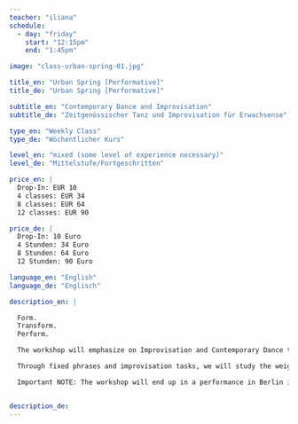 ```yaml
---
teacher: "iliana"
schedule:
  - day: "friday"
    start: "12:15pm"
    end: "1:45pm"

image: "class-urban-spring-01.jpg"

title_en: "Urban Spring [Performative]"
title_de: "Urban Spring [Performative]"

subtitle_en: "Contemporary Dance and Improvisation"
subtitle_de: "Zeitgenössischer Tanz und Improvisation für Erwachsense"

type_en: "Weekly Class"
type_de: "Wöchentlicher Kurs"

level_en: "mixed (some level of experience necessary)"
level_de: "Mittelstufe/Fortgeschritten"

price_en: |
  Drop-In: EUR 10  
  4 classes: EUR 34  
  8 classes: EUR 64  
  12 classes: EUR 90

price_de: |
  Drop-In: 10 Euro  
  4 Stunden: 34 Euro  
  8 Stunden: 64 Euro  
  12 Stunden: 90 Euro

language_en: "English"
language_de: "Englisch"

description_en: |

  Form.  
  Transform.  
  Perform.  

  The workshop will emphasize on Improvisation and Contemporary Dance technique build-up, welcoming the physical joy of organic movement. The technical part focuses on floor work practice, developing our relation to the floor in all movement levels. But also includes the practice of different movement qualities and dynamics in our dance.

  Through fixed phrases and improvisation tasks, we will study the weight, the flow and direction of movement. We will work on our spacial awareness, both in the space and in the body and develop our kinetics intelligence.

  Important NOTE: The workshop will end up in a performance in Berlin in July 2016 (place & dates to be confirmed). Performing is not obligatory, still the fixed group is of importance. To connect to each other & enjoy dancing together, both in the studio & on stage!


description_de:
---
```

